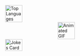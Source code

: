 <div style="display: flex; align-items: center;">
  <img src="https://github-readme-stats.vercel.app/api/top-langs/?username=edugmes&show_icons=true&theme=dark&count_private=true&layout=compact&langs_count=10" alt="Top Languages" width="33%">
</div>
<div style="display: flex; align-items: center; justify-content: center;">
  <img src="https://media.giphy.com/media/dWesBcTLavkZuG35MI/giphy.gif" alt="Animated GIF" width="33%">
</div>
<div style="display: flex; align-items: center;">
  <img src="https://readme-jokes.vercel.app/api?hideBorder" alt="Jokes Card" width="33%">
</div>
